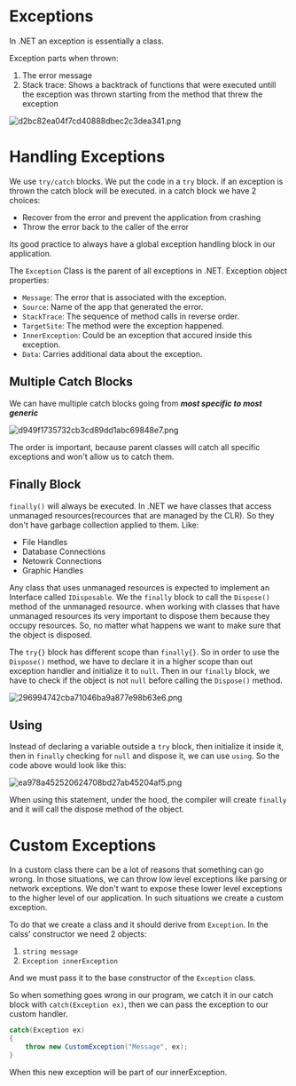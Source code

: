 # Exceptions
In .NET an exception is essentially a class.

Exception parts when thrown:
1. The error message
2. Stack trace: Shows a backtrack of functions that were executed untill the exception was thrown starting from the method that threw the exception

![d2bc82ea04f7cd40888dbec2c3dea341.png](d2bc82ea04f7cd40888dbec2c3dea341.png)

# Handling Exceptions
We use `try/catch` blocks. We put the code in a `try` block. if an exception is thrown the catch block will be executed. 
in a catch block we have 2 choices:
* Recover from the error and prevent the application from crashing
* Throw the error back to the caller of the error

Its good practice to always have a global exception handling block in our application.

The `Exception` Class is the parent of all exceptions in .NET.
Exception object properties:
* `Message`: The error that is associated with the exception.
* `Source`: Name of the app that generated the error.
* `StackTrace`: The sequence of method calls in reverse order.
* `TargetSite`: The method were the exception happened.
* `InnerException`: Could be an exception that accured inside this exception.
* `Data`: Carries additional data about the exception.

## Multiple Catch Blocks
We can have multiple catch blocks going from ***most specific to most generic***

![d949f1735732cb3cd89dd1abc69848e7.png](d949f1735732cb3cd89dd1abc69848e7.png)

The order is important, because parent classes will catch all specific exceptions and won't allow us to catch them.

## Finally Block
`finally()` will always be executed.
In .NET we have classes that access unmanaged resources(recources that are managed by the CLR). So they don't have garbage collection applied to them. Like:
* File Handles
* Database Connections
* Netowrk Connections
* Graphic Handles

Any class that uses unmanaged resources is expected to implement an Interface called `IDisposable`.
We the `finally` block to call the `Dispose()` method of the unmanaged resource.
when working with classes that have unmanaged resources its very important to dispose them because they occupy resources. So, no matter what happens we want to make sure that the object is disposed.

The `try{}` block has different scope than `finally{}`. So in order to use the `Dispose()` method, we have to declare it in a higher scope than out exception handler and initialize it to `null`.  Then in our `finally` block, we have to check if the object is not `null` before calling the `Dispose()` method.

![296994742cba71046ba9a877e98b63e6.png](296994742cba71046ba9a877e98b63e6.png)

## Using
Instead of declaring a variable outside a `try` block, then initialize it inside it, then in `finally` checking for `null` and dispose it, we can use `using`.
So the code above would look like this:

![ea978a452520624708bd27ab45204af5.png](ea978a452520624708bd27ab45204af5.png)

When using this statement, under the hood, the compiler will create `finally` and it will call the dispose method of the object.

# Custom Exceptions
In a custom class there can be a lot of reasons that something can go wrong. In those situations, we can throw low level exceptions like parsing or network exceptions. We don't want to expose these lower level exceptions to the higher level of our application. In such situations we create a custom exception.

To do that we create a class and it should derive from `Exception`.
In the calss' constructor we need 2 objects:
1. `string message`
2. `Exception innerException`

And we must pass it to the base constructor of the `Exception` class.

So when something goes wrong in our program, we catch it in our catch block with `catch(Exception ex)`, then we can pass the exception to our custom handler.

```C#
catch(Exception ex)
{
	throw new CustomException("Message", ex);
}
```

When this new exception will be part of our innerException.